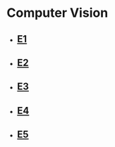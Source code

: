 # Computer Vision

- ## [E1](./E1)

- ## [E2](./E2)

- ## [E3](./E3)

- ## [E4](./E4)

+ ## [E5](./E5)